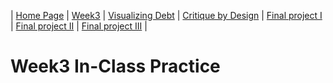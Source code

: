 | [Home Page](https://yicenma.github.io/tswd-portfolio) | [Week3](Week3-in-class.md) |  [Visualizing Debt](visualizing-government-debt) | [Critique by Design](critique-by-design) | [Final project I](final-project-part-one) | [Final project II](final-project-part-two) | [Final project III](final-project-part-three) |

#  Week3 In-Class Practice

<div class="flourish-embed flourish-chart" data-src="visualisation/12596005"><script src="https://public.flourish.studio/resources/embed.js"></script></div>

